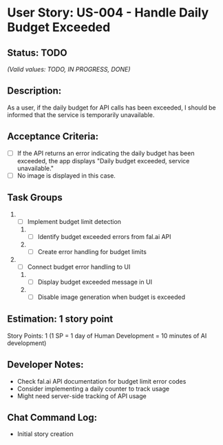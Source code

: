 # User Story: US-004 - Handle Daily Budget Exceeded

## Status: TODO  
*(Valid values: TODO, IN PROGRESS, DONE)*

## Description:

As a user, if the daily budget for API calls has been exceeded, I should be informed that the service is temporarily unavailable.

## Acceptance Criteria:

- [ ] If the API returns an error indicating the daily budget has been exceeded, the app displays "Daily budget exceeded, service unavailable."
- [ ] No image is displayed in this case.

## Task Groups

1. - [ ] Implement budget limit detection
   1. - [ ] Identify budget exceeded errors from fal.ai API
   2. - [ ] Create error handling for budget limits
2. - [ ] Connect budget error handling to UI
   1. - [ ] Display budget exceeded message in UI
   2. - [ ] Disable image generation when budget is exceeded

## Estimation: 1 story point

Story Points: 1 (1 SP = 1 day of Human Development = 10 minutes of AI development)

## Developer Notes:

- Check fal.ai API documentation for budget limit error codes
- Consider implementing a daily counter to track usage
- Might need server-side tracking of API usage

## Chat Command Log:

- Initial story creation 